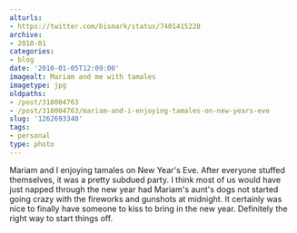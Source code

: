 ```yaml
---
alturls:
- https://twitter.com/bismark/status/7401415228
archive:
- 2010-01
categories:
- blog
date: '2010-01-05T12:09:00'
imagealt: Mariam and me with tamales
imagetype: jpg
oldpaths:
- /post/318004763
- /post/318004763/mariam-and-i-enjoying-tamales-on-new-years-eve
slug: '1262693340'
tags:
- personal
type: photo
---
```


Mariam and I enjoying tamales on New Year's Eve. After everyone stuffed
themselves, it was a pretty subdued party. I think most of us would have
just napped through the new year had Mariam's aunt's dogs not started
going crazy with the fireworks and gunshots at midnight. It certainly was
nice to finally have someone to kiss to bring in the new year. Definitely
the right way to start things off.

